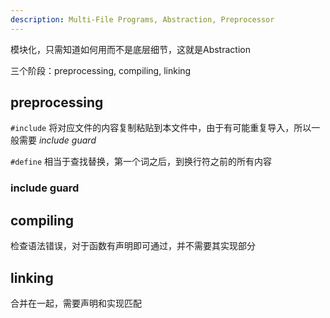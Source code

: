 ```yaml
---
description: Multi-File Programs, Abstraction, Preprocessor
---
```


模块化，只需知道如何用而不是底层细节，这就是Abstraction

三个阶段：preprocessing, compiling, linking

## preprocessing

`#include` 将对应文件的内容复制粘贴到本文件中，由于有可能重复导入，所以一般需要 *include guard*

`#define` 相当于查找替换，第一个词之后，到换行符之前的所有内容

### include guard



## compiling

检查语法错误，对于函数有声明即可通过，并不需要其实现部分

## linking

合并在一起，需要声明和实现匹配